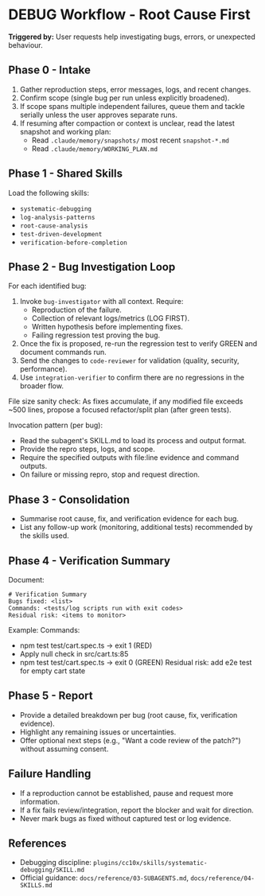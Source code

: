 # DEBUG Workflow - Root Cause First

**Triggered by:** User requests help investigating bugs, errors, or unexpected behaviour.

## Phase 0 - Intake
1. Gather reproduction steps, error messages, logs, and recent changes.
2. Confirm scope (single bug per run unless explicitly broadened).
3. If scope spans multiple independent failures, queue them and tackle serially unless the user approves separate runs.
4. If resuming after compaction or context is unclear, read the latest snapshot and working plan:
   - Read `.claude/memory/snapshots/` most recent `snapshot-*.md`
   - Read `.claude/memory/WORKING_PLAN.md`

## Phase 1 - Shared Skills
Load the following skills:
- `systematic-debugging`
- `log-analysis-patterns`
- `root-cause-analysis`
- `test-driven-development`
- `verification-before-completion`

## Phase 2 - Bug Investigation Loop
For each identified bug:
1. Invoke `bug-investigator` with all context. Require:
   - Reproduction of the failure.
   - Collection of relevant logs/metrics (LOG FIRST).
   - Written hypothesis before implementing fixes.
   - Failing regression test proving the bug.
2. Once the fix is proposed, re-run the regression test to verify GREEN and document commands run.
3. Send the changes to `code-reviewer` for validation (quality, security, performance).
4. Use `integration-verifier` to confirm there are no regressions in the broader flow.

File size sanity check: As fixes accumulate, if any modified file exceeds ~500 lines, propose a focused refactor/split plan (after green tests).

Invocation pattern (per bug):
- Read the subagent's SKILL.md to load its process and output format.
- Provide the repro steps, logs, and scope.
- Require the specified outputs with file:line evidence and command outputs.
- On failure or missing repro, stop and request direction.

## Phase 3 - Consolidation
- Summarise root cause, fix, and verification evidence for each bug.
- List any follow-up work (monitoring, additional tests) recommended by the skills used.

## Phase 4 - Verification Summary
Document:
```
# Verification Summary
Bugs fixed: <list>
Commands: <tests/log scripts run with exit codes>
Residual risk: <items to monitor>
```

Example:
Commands:
- npm test test/cart.spec.ts -> exit 1 (RED)
- Apply null check in src/cart.ts:85
- npm test test/cart.spec.ts -> exit 0 (GREEN)
Residual risk: add e2e test for empty cart state

## Phase 5 - Report
- Provide a detailed breakdown per bug (root cause, fix, verification evidence).
- Highlight any remaining issues or uncertainties.
- Offer optional next steps (e.g., "Want a code review of the patch?") without assuming consent.

## Failure Handling
- If a reproduction cannot be established, pause and request more information.
- If a fix fails review/integration, report the blocker and wait for direction.
- Never mark bugs as fixed without captured test or log evidence.

## References
- Debugging discipline: `plugins/cc10x/skills/systematic-debugging/SKILL.md`
- Official guidance: `docs/reference/03-SUBAGENTS.md`, `docs/reference/04-SKILLS.md`
